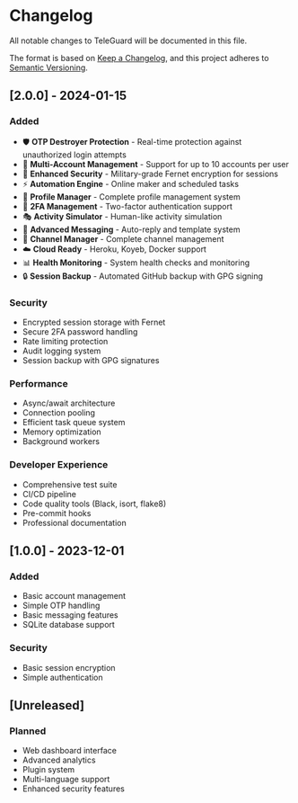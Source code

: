 # Changelog

All notable changes to TeleGuard will be documented in this file.

The format is based on [Keep a Changelog](https://keepachangelog.com/en/1.0.0/),
and this project adheres to [Semantic Versioning](https://semver.org/spec/v2.0.0.html).

## [2.0.0] - 2024-01-15

### Added
- 🛡️ **OTP Destroyer Protection** - Real-time protection against unauthorized login attempts
- 👤 **Multi-Account Management** - Support for up to 10 accounts per user
- 🔐 **Enhanced Security** - Military-grade Fernet encryption for sessions
- ⚡ **Automation Engine** - Online maker and scheduled tasks
- 📱 **Profile Manager** - Complete profile management system
- 🔑 **2FA Management** - Two-factor authentication support
- 🎭 **Activity Simulator** - Human-like activity simulation
- 💬 **Advanced Messaging** - Auto-reply and template system
- 📢 **Channel Manager** - Complete channel management
- ☁️ **Cloud Ready** - Heroku, Koyeb, Docker support
- 📊 **Health Monitoring** - System health checks and monitoring
- 🔒 **Session Backup** - Automated GitHub backup with GPG signing

### Security
- Encrypted session storage with Fernet
- Secure 2FA password handling
- Rate limiting protection
- Audit logging system
- Session backup with GPG signatures

### Performance
- Async/await architecture
- Connection pooling
- Efficient task queue system
- Memory optimization
- Background workers

### Developer Experience
- Comprehensive test suite
- CI/CD pipeline
- Code quality tools (Black, isort, flake8)
- Pre-commit hooks
- Professional documentation

## [1.0.0] - 2023-12-01

### Added
- Basic account management
- Simple OTP handling
- Basic messaging features
- SQLite database support

### Security
- Basic session encryption
- Simple authentication

## [Unreleased]

### Planned
- Web dashboard interface
- Advanced analytics
- Plugin system
- Multi-language support
- Enhanced security features
